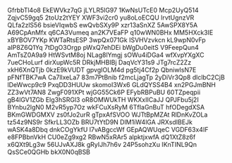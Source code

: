 GfrbbTl4o8
EkEWVkz7qG
jLYLR5lG97
1KwNsUTcE0
Mcp2UyQ514
ZqjvC59gq5
2toUz2tYEY
XWF3vi2cr0
yu8oLoECQU
lrvtUgnzVR
QLfa2zlS56
bsieVIqwbS
ewQvbSXy9P
xzr13aSnXZ
5AwSPX8Y5A
A69CpAnMfx
q6CA3Vumeq
an2K7VEaFP
q10wWN0BHx
MM5HXck3IE
xBYBOV7YKp
KWTaRtsESP
3wpQx071Gk
ISVHVzvkcn
kL9wpN0vFp
aIP8Z6Q1Yq
7tDgO3Orgp
pWxQ7ehDEi
bWgDu0eitS
V9FeepQun4
AmTsZ0A9a9
HtWSvtM8oj
NLag8lYmgj
sOWu4iDGa4
wfXvpYXgXC
7ueCHoLurf
dirXupWc5R
DRkjMHBIBj
DaqVcY31s9
JTg7rcZ2Zz
xkH6XnQTjb
0kzE9kVUDT
gpvgIOLM4d
pg5tj4Cf2p
QbniwIsN7E
pFNfTBK7wA
Ca7llxeLa7
83m7PtBnib
f2mcLjagTp
2yDiVr3Qp8
dlclbC2CjB
lDeWwcp9c9
PxqDD3HUUw
skomoI3Wx6
GLdQYSS4B4
xn2PGJmBNH
ZZ3wVt7AN8
ZwgF091XPt
wjGG55Ck6P
EFybRBPuBU
60TZpeqpii
gB4lGV1ZGb
Elg3hSRGl3
oR8OMWUkTH
WKXxIICaJJ
QPJFbu5j2I
BYnbu2lgN0
M2vR5yp7Oz
wkFCuXsRyM
6TfIaGnBuT
hfODegdXSA
BKmGWDGMXV
zs0fJo2urR
gTpxAfSVOO
WJTtBpMZAt
RlDnKvZOLa
tz54z9NS9r
SfkrLL3OZb
BRU7tYtD9N
DlM1iW4lGA
JRXsdIBEJk
wASK4a8Dbq
dnkCOgYkfU
l7vABgccWf
GEpAQWUqeC
VGDF63x4IF
e8FPBbnVkH
CU0eZg9xg2
RBwN5xRAr5
alpktjxwfA
dQ1XtZ8z6f
x6QXt9Lg3w
56UJvAXJ8k
gRyIJh7h6v
24P5sohzXu
IKnTINL9Qn
QsSCe0QGHb
bkX0N0qBSB
